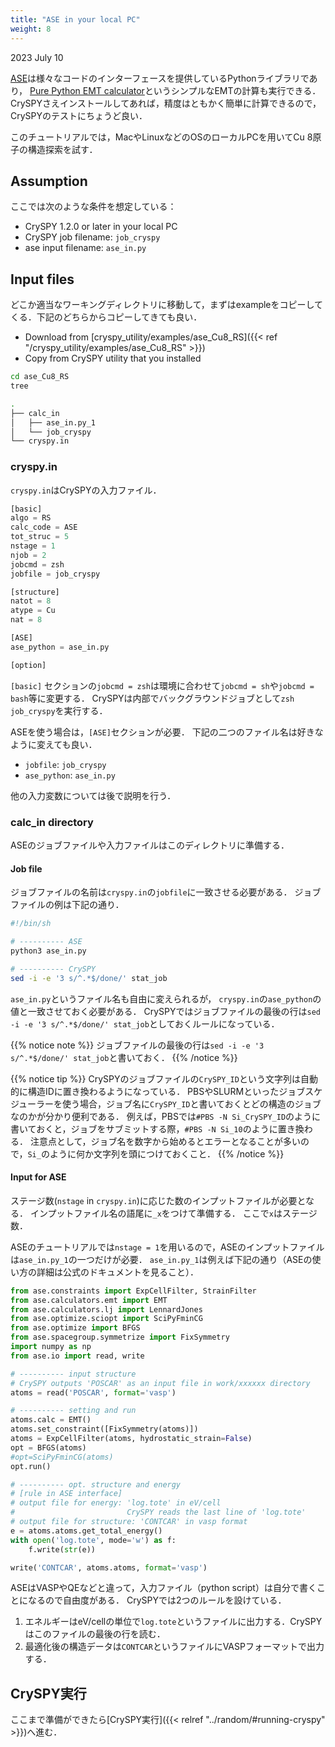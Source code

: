 ```yaml
---
title: "ASE in your local PC"
weight: 8
---
```


2023 July 10

[ASE](https://wiki.fysik.dtu.dk/ase/)<i class="fas fa-external-link-alt"></i>は様々なコードのインターフェースを提供しているPythonライブラリであり，
[Pure Python EMT calculator](https://wiki.fysik.dtu.dk/ase/ase/calculators/emt.html#ase.calculators.emt.EMT)<i class="fas fa-external-link-alt"></i>というシンプルなEMTの計算も実行できる．CrySPYさえインストールしてあれば，精度はともかく簡単に計算できるので，CrySPYのテストにちょうど良い．

このチュートリアルでは，MacやLinuxなどのOSのローカルPCを用いてCu 8原子の構造探索を試す．

## Assumption

ここでは次のような条件を想定している：

- CrySPY 1.2.0 or later in your local PC
- CrySPY job filename: `job_cryspy`
- ase input filename: `ase_in.py`

## Input files
どこか適当なワーキングディレクトリに移動して，まずはexampleをコピーしてくる．下記のどちらからコピーしてきても良い．

- Download from [cryspy_utility/examples/ase_Cu8_RS]({{< ref "/cryspy_utility/examples/ase_Cu8_RS" >}})
- Copy from CrySPY utility that you installed


``` zsh
cd ase_Cu8_RS
tree
```

``` zsh
.
├── calc_in
│   ├── ase_in.py_1
│   └── job_cryspy
└── cryspy.in
```


### cryspy.in
`cryspy.in`はCrySPYの入力ファイル．

``` python
[basic]
algo = RS
calc_code = ASE
tot_struc = 5
nstage = 1
njob = 2
jobcmd = zsh
jobfile = job_cryspy

[structure]
natot = 8
atype = Cu
nat = 8

[ASE]
ase_python = ase_in.py

[option]
```

`[basic]` セクションの`jobcmd = zsh`は環境に合わせて`jobcmd = sh`や`jobcmd = bash`等に変更する．
CrySPYは内部でバックグラウンドジョブとして`zsh job_cryspy`を実行する．


ASEを使う場合は，`[ASE]`セクションが必要．
下記の二つのファイル名は好きなように変えても良い．

- `jobfile`: `job_cryspy`
- `ase_python`: `ase_in.py`

他の入力変数については後で説明を行う．


### calc_in directory

ASEのジョブファイルや入力ファイルはこのディレクトリに準備する．

#### Job file

ジョブファイルの名前は`cryspy.in`の`jobfile`に一致させる必要がある．
ジョブファイルの例は下記の通り．

``` zsh
#!/bin/sh

# ---------- ASE
python3 ase_in.py

# ---------- CrySPY
sed -i -e '3 s/^.*$/done/' stat_job
```

`ase_in.py`というファイル名も自由に変えられるが， `cryspy.in`の`ase_python`の値と一致させておく必要がある．
CrySPYではジョブファイルの最後の行は`sed -i -e '3 s/^.*$/done/' stat_job`としておくルールになっている．

{{% notice note %}}
ジョブファイルの最後の行は`sed -i -e '3 s/^.*$/done/' stat_job`と書いておく．
{{% /notice %}}

{{% notice tip %}}
CrySPYのジョブファイルの`CrySPY_ID`という文字列は自動的に構造IDに置き換わるようになっている．
PBSやSLURMといったジョブスケジューラーを使う場合，ジョブ名に`CrySPY_ID`と書いておくとどの構造のジョブなのかが分かり便利である．
例えば，PBSでは`#PBS -N Si_CrySPY_ID`のように書いておくと，ジョブをサブミットする際，`#PBS -N Si_10`のように置き換わる．
注意点として，ジョブ名を数字から始めるとエラーとなることが多いので，`Si_`のように何か文字列を頭につけておくこと．
{{% /notice %}}


#### Input for ASE

ステージ数(`nstage` in `cryspy.in`)に応じた数のインプットファイルが必要となる．
インプットファイル名の語尾に`_x`をつけて準備する．
ここで`x`はステージ数．

ASEのチュートリアルでは`nstage = 1`を用いるので，ASEのインプットファイルは`ase_in.py_1`の一つだけが必要．
`ase_in.py_1`は例えば下記の通り（ASEの使い方の詳細は公式のドキュメントを見ること）．


``` python
from ase.constraints import ExpCellFilter, StrainFilter
from ase.calculators.emt import EMT
from ase.calculators.lj import LennardJones
from ase.optimize.sciopt import SciPyFminCG
from ase.optimize import BFGS
from ase.spacegroup.symmetrize import FixSymmetry
import numpy as np
from ase.io import read, write

# ---------- input structure
# CrySPY outputs 'POSCAR' as an input file in work/xxxxxx directory
atoms = read('POSCAR', format='vasp')

# ---------- setting and run
atoms.calc = EMT()
atoms.set_constraint([FixSymmetry(atoms)])
atoms = ExpCellFilter(atoms, hydrostatic_strain=False)
opt = BFGS(atoms)
#opt=SciPyFminCG(atoms)
opt.run()

# ---------- opt. structure and energy
# [rule in ASE interface]
# output file for energy: 'log.tote' in eV/cell
#                         CrySPY reads the last line of 'log.tote'
# output file for structure: 'CONTCAR' in vasp format
e = atoms.atoms.get_total_energy()
with open('log.tote', mode='w') as f:
    f.write(str(e))

write('CONTCAR', atoms.atoms, format='vasp')
```

ASEはVASPやQEなどと違って，入力ファイル（python script）は自分で書くことになるので自由度がある．
CrySPYでは2つのルールを設けている．

1. エネルギーはeV/cellの単位で`log.tote`というファイルに出力する．CrySPYはこのファイルの最後の行を読む．
2. 最適化後の構造データは`CONTCAR`というファイルにVASPフォーマットで出力する．


## CrySPY実行

ここまで準備ができたら[CrySPY実行]({{< relref "../random/#running-cryspy" >}})へ進む．
